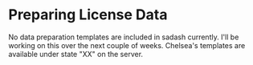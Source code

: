 
# Preparing License Data

No data preparation templates are included in sadash currently. I'll be working on this over the next couple of weeks. Chelsea's templates are available under state "XX" on the server.

